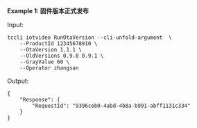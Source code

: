 **Example 1: 固件版本正式发布**



Input: 

```
tccli iotvideo RunOtaVersion --cli-unfold-argument  \
    --ProductId 12345678910 \
    --OtaVersion 1.1.1 \
    --OldVersions 0.9.0 0.9.1 \
    --GrayValue 60 \
    --Operator zhangsan
```

Output: 
```
{
    "Response": {
        "RequestId": "9396ceb0-4abd-4b8a-b991-abff1131c334"
    }
}
```


